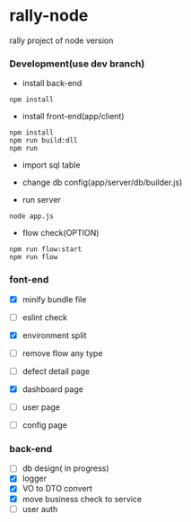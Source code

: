 # rally-node
rally project of node version 

### Development(use dev branch)
* install back-end
``` shell
npm install
```
* install front-end(app/client)
``` shell
npm install
npm run build:dll
npm run
```

* import sql table
* change db config(app/server/db/builder.js)

* run server
``` shell
node app.js
```

* flow check(OPTION)
``` shell
npm run flow:start
npm run flow
```


### font-end
* [X] minify bundle file
* [ ] eslint check
* [X] environment split
* [ ] remove flow any type
* [ ] defect detail page
* [X] dashboard page
* [ ] user page
* [ ] config page


### back-end
* [ ] db design( in progress)
* [X] logger
* [X] VO to DTO convert
* [X] move business check to service
* [ ] user auth
